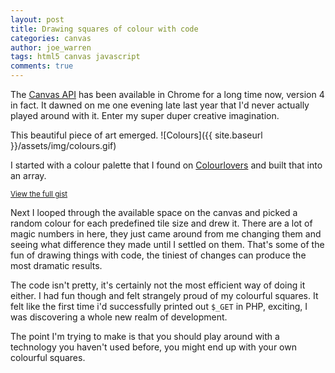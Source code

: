 ```yaml
---
layout: post
title: Drawing squares of colour with code
categories: canvas
author: joe_warren
tags: html5 canvas javascript
comments: true
---
```


The [Canvas API](https://developer.mozilla.org/en-US/docs/Web/API/Canvas_API) has been available in Chrome for a long time now, version 4 in fact. It dawned on me one evening late last year that I'd never actually played around with it. Enter my super duper creative imagination.

This beautiful piece of art emerged.
![Colours]({{ site.baseurl }}/assets/img/colours.gif)


I started with a colour palette that I found on [Colourlovers](http://www.colourlovers.com) and built that into an array.

<script type="text/javascript" src="https://ajax.googleapis.com/ajax/libs/jquery/1.9.1/jquery.min.js"></script>
<script type="text/javascript" src="https://cdnjs.cloudflare.com/ajax/libs/gist-embed/2.4/gist-embed.min.js"></script>
<code data-gist-id="f4a9f80c1580b6c06280cbc4e0aea9ca" data-gist-line="13-16"></code>
<small>[View the full gist](https://gist.github.com/Joezo/f4a9f80c1580b6c06280cbc4e0aea9ca)</small>

Next I looped through the available space on the canvas and picked a random colour for each predefined tile size and drew it. There are a lot of magic numbers in here, they just came around from me changing them and seeing what difference they made until I settled on them. That's some of the fun of drawing things with code, the tiniest of changes can produce the most dramatic results.

The code isn't pretty, it's certainly not the most efficient way of doing it either. I had fun though and felt strangely proud of my colourful squares. It felt like the first time i'd successfully printed out `$_GET` in PHP, exciting, I was discovering a whole new realm of development.

The point I'm trying to make is that you should play around with a technology you haven't used before, you might end up with your own colourful squares.
